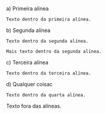 a) Primeira alínea

    Texto dentro da primeira alínea.

b) Segunda alínea

    Texto dentro da segunda alínea.

    Mais texto dentro da segunda alínea.

c) Terceira alínea

    Texto dentro da terceira alínea.

d) Qualquer coisac

    Texto dentro da quarta alínea.

Texto fora das alíneas.

